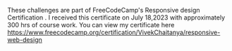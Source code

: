 These challenges are part of FreeCodeCamp's Responsive design Certification .
I received this certificate on July 18,2023 with approximately 300 hrs of course work. 
You can view my certificate here https://www.freecodecamp.org/certification/VivekChaitanya/responsive-web-design